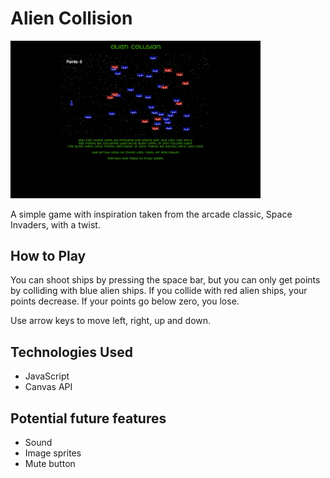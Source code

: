 # Alien Collision
<img src="assets/images/aliencollision.jpg" alt="screenshot" width="400"/>

A simple game with inspiration taken from the arcade classic, Space Invaders, with a twist.

## How to Play
You can shoot ships by pressing the space bar, but you can only
get points by colliding with blue alien ships. If you collide with
red alien ships, your points decrease. If your points go below zero, you lose.

Use arrow keys to move left, right, up and down.


## Technologies Used
- JavaScript
- Canvas API

## Potential future features
- Sound
- Image sprites
- Mute button
